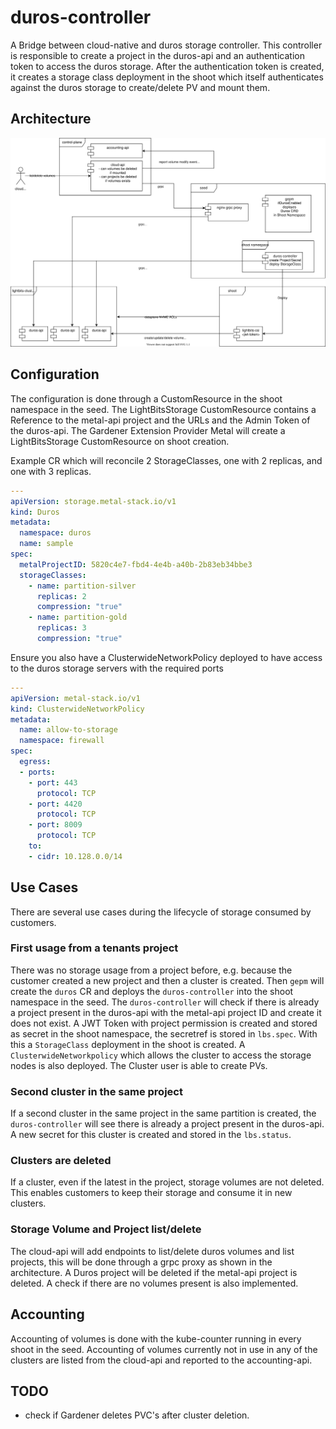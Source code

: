 # duros-controller

A Bridge between cloud-native and duros storage controller. This controller is responsible to create a project in the duros-api and an authentication token to access the duros storage.
After the authentication token is created, it creates a storage class deployment in the shoot which itself authenticates against the duros storage to create/delete PV and mount them.

## Architecture

![Architecture](architecture.drawio.svg)

## Configuration

The configuration is done through a CustomResource in the shoot namespace in the seed. The LightBitsStorage CustomResource contains a Reference to the metal-api project and the URLs and the Admin Token of the duros-api.
The Gardener Extension Provider Metal will create a LightBitsStorage CustomResource on shoot creation.

Example CR which will reconcile 2 StorageClasses, one with 2 replicas, and one with 3 replicas.

```yaml
---
apiVersion: storage.metal-stack.io/v1
kind: Duros
metadata:
  namespace: duros
  name: sample
spec:
  metalProjectID: 5820c4e7-fbd4-4e4b-a40b-2b83eb34bbe3
  storageClasses:
    - name: partition-silver
      replicas: 2
      compression: "true"
    - name: partition-gold
      replicas: 3
      compression: "true"
```

Ensure you also have a ClusterwideNetworkPolicy deployed to have access to the duros storage servers with the required ports

```yaml
---
apiVersion: metal-stack.io/v1
kind: ClusterwideNetworkPolicy
metadata:
  name: allow-to-storage
  namespace: firewall
spec:
  egress:
  - ports:
    - port: 443
      protocol: TCP
    - port: 4420
      protocol: TCP
    - port: 8009
      protocol: TCP
    to:
    - cidr: 10.128.0.0/14
```

## Use Cases

There are several use cases during the lifecycle of storage consumed by customers.

### First usage from a tenants project

There was no storage usage from a project before, e.g. because the customer created a new project and then a cluster is created.
Then `gepm` will create the `duros` CR and deploys the `duros-controller` into the shoot namespace in the seed.
The `duros-controller` will check if there is already a project present in the duros-api with the metal-api project ID and create it does not exist.
A JWT Token with project permission is created and stored as secret in the shoot namespace, the secretref is stored in `lbs.spec`.
With this a `StorageClass` deployment in the shoot is created.
A `ClusterwideNetworkpolicy` which allows the cluster to access the storage nodes is also deployed.
The Cluster user is able to create PVs.

### Second cluster in the same project

If a second cluster in the same project in the same partition is created, the `duros-controller` will see there is already a project present in the duros-api.
A new secret for this cluster is created and stored in the `lbs.status`.

### Clusters are deleted

If a cluster, even if the latest in the project, storage volumes are not deleted. This enables customers to keep their storage and consume it in new clusters.

### Storage Volume and Project list/delete

The cloud-api will add endpoints to list/delete duros volumes and list projects, this will be done through a grpc proxy as shown in the architecture.
A Duros project will be deleted if the metal-api project is deleted. A check if there are no volumes present is also implemented.

## Accounting

Accounting of volumes is done with the kube-counter running in every shoot in the seed. Accounting of volumes currently not in use in any of the clusters
are listed from the cloud-api and reported to the accounting-api.

## TODO

- check if Gardener deletes PVC's after cluster deletion.
